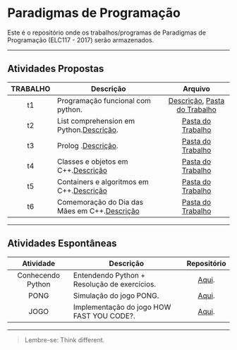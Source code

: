 # Paradigmas de Programação

Este é o repositório onde os trabalhos/programas de Paradigmas de Programação (ELC117 - 2017) serão armazenados.
***

## Atividades Propostas

| TRABALHO | Descrição | Arquivo |
|:---------:| --------- |:-------:|
|t1|Programação funcional com python.|[Descrição](https://github.com/AndreaInfUFSM/elc117-2017a/blob/master/trabalhos/t1/README.md), [Pasta do Trabalho](t1)|
|t2| List comprehension em Python.[Descrição](https://github.com/AndreaInfUFSM/elc117-2017a/tree/master/trabalhos/t2).|[Pasta do Trabalho](t2)|
|t3| Prolog .[Descrição](https://github.com/AndreaInfUFSM/elc117-2017a/tree/master/trabalhos/t3).|[Pasta do Trabalho](t3)|
|t4|Classes e objetos em C++.[Descrição](https://github.com/AndreaInfUFSM/elc117-2017a/tree/master/trabalhos/t4)|[Pasta do Trabalho](t4)|
|t5|Containers e algoritmos em C++.[Descrição](https://github.com/AndreaInfUFSM/elc117-2017a/tree/master/trabalhos/t5)|[Pasta do Trabalho](t5)|
|t6|Comemoração do Dia das Mães em C++.[Descrição](https://github.com/AndreaInfUFSM/elc117-2017a/tree/master/trabalhos/t6)|[Pasta do Trabalho](t6)|
***

## Atividades Espontâneas

| Atividade | Descrição | Repositório |
|:---------:| --------- |:-------:|
|Conhecendo Python|Entendendo Python + Resolução de exercícios.|[Aqui](extras/python_class01).|
|PONG|Simulação do jogo PONG.|[Aqui](extras/pong_in_python).|
|JOGO|Implementação do jogo HOW FAST YOU CODE?.|[Aqui](extras/HFYT).|


***
> Lembre-se: Think different.
